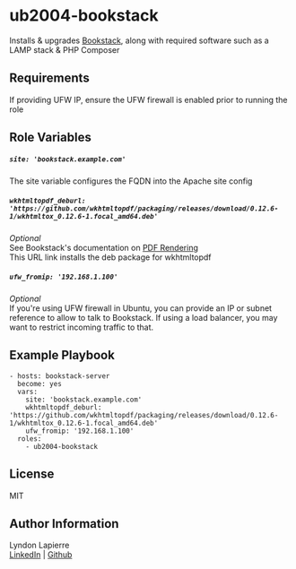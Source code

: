 ub2004-bookstack
=========

Installs & upgrades [Bookstack](https://www.bookstackapp.com), along with required software such as a LAMP stack & PHP Composer

Requirements
------------

If providing UFW IP, ensure the UFW firewall is enabled prior to running the role

Role Variables
--------------

##### ```site: 'bookstack.example.com'```
The site variable configures the FQDN into the Apache site config

##### ```wkhtmltopdf_deburl: 'https://github.com/wkhtmltopdf/packaging/releases/download/0.12.6-1/wkhtmltox_0.12.6-1.focal_amd64.deb'```
*Optional*  
See Bookstack's documentation on [PDF Rendering](https://www.bookstackapp.com/docs/admin/pdf-rendering/)  
This URL link installs the deb package for wkhtmltopdf

##### ```ufw_fromip: '192.168.1.100'```
*Optional*  
If you're using UFW firewall in Ubuntu, you can provide an IP or subnet reference to allow to talk to Bookstack. If using a load balancer, you may want to restrict incoming traffic to that.

Example Playbook
----------------

    - hosts: bookstack-server
      become: yes
      vars:
        site: 'bookstack.example.com'
        wkhtmltopdf_deburl: 'https://github.com/wkhtmltopdf/packaging/releases/download/0.12.6-1/wkhtmltox_0.12.6-1.focal_amd64.deb'
        ufw_fromip: '192.168.1.100'
      roles:
        - ub2004-bookstack

License
-------

MIT

Author Information
------------------

Lyndon Lapierre  
[LinkedIn](https://linkedin.com/in/lyndonlapierre) | [Github](https://github.com/ljlapierre)
